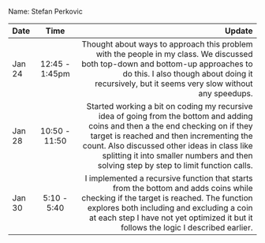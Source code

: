 Name: Stefan Perkovic

| Date   |      Time      |                                                                                                                                                                                                                                                                                                                  Update |
|:-------|:--------------:|------------------------------------------------------------------------------------------------------------------------------------------------------------------------------------------------------------------------------------------------------------------------------------------------------------------------:|
| Jan 24 | 12:45 - 1:45pm |                                                                                         Thought about ways to approach this problem with the people in my class. We discussed both top-down and bottom-up approaches to do this. I also though about doing it recursively, but it seems very slow without any speedups. |
| Jan 28 | 10:50 - 11:50  | Started working a bit on coding my recursive idea of going from the bottom and adding coins and then a the end checking on if they target is reached and then incrementing the count. Also discussed other ideas in class like splitting it into smaller numbers and then solving step by step to limit function calls. |
| Jan 30 |  5:10 - 5:40   |                                                 I implemented a recursive function that starts from the bottom and adds coins while checking if the target is reached. The function explores both including and excluding a coin at each step I have not yet optimized it but it follows the logic I described earlier. |


